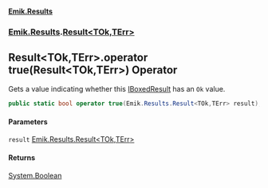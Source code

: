 #### [Emik.Results](index.md 'index')
### [Emik.Results](Emik.Results.md 'Emik.Results').[Result&lt;TOk,TErr&gt;](Result{TOk,TErr}.md 'Emik.Results.Result<TOk,TErr>')

## Result<TOk,TErr>.operator true(Result<TOk,TErr>) Operator

Gets a value indicating whether this [IBoxedResult](IBoxedResult.md 'Emik.Results.IBoxedResult') has an `Ok` value.

```csharp
public static bool operator true(Emik.Results.Result<TOk,TErr> result);
```
#### Parameters

<a name='Emik.Results.Result_TOk,TErr_.op_True(Emik.Results.Result_TOk,TErr_).result'></a>

`result` [Emik.Results.Result&lt;](Result{TOk,TErr}.md 'Emik.Results.Result<TOk,TErr>')[TOk](Result{TOk,TErr}.md#Emik.Results.Result_TOk,TErr_.TOk 'Emik.Results.Result<TOk,TErr>.TOk')[,](Result{TOk,TErr}.md 'Emik.Results.Result<TOk,TErr>')[TErr](Result{TOk,TErr}.md#Emik.Results.Result_TOk,TErr_.TErr 'Emik.Results.Result<TOk,TErr>.TErr')[&gt;](Result{TOk,TErr}.md 'Emik.Results.Result<TOk,TErr>')

#### Returns
[System.Boolean](https://docs.microsoft.com/en-us/dotnet/api/System.Boolean 'System.Boolean')